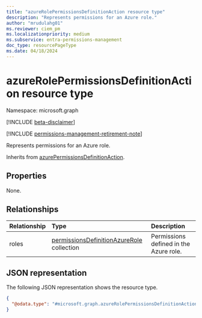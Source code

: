 ```yaml
---
title: "azureRolePermissionsDefinitionAction resource type"
description: "Represents permissions for an Azure role."
author: "mrudulahg01"
ms.reviewer: ciem_pm
ms.localizationpriority: medium
ms.subservice: entra-permissions-management
doc_type: resourcePageType
ms.date: 04/18/2024
---
```


# azureRolePermissionsDefinitionAction resource type

Namespace: microsoft.graph

[!INCLUDE [beta-disclaimer](../../includes/beta-disclaimer.md)]

[!INCLUDE [permissions-management-retirement-note](../../includes/permissions-management-retirement-note.md)]

Represents permissions for an Azure role.

Inherits from [azurePermissionsDefinitionAction](../resources/azurepermissionsdefinitionaction.md).

## Properties
None.

## Relationships
|Relationship|Type|Description|
|:---|:---|:---|
|roles|[permissionsDefinitionAzureRole](../resources/permissionsdefinitionazurerole.md) collection|Permissions defined in the Azure role.|

## JSON representation
The following JSON representation shows the resource type.
<!-- {
  "blockType": "resource",
  "@odata.type": "microsoft.graph.azureRolePermissionsDefinitionAction"
}
-->
``` json
{
  "@odata.type": "#microsoft.graph.azureRolePermissionsDefinitionAction"
}
```


